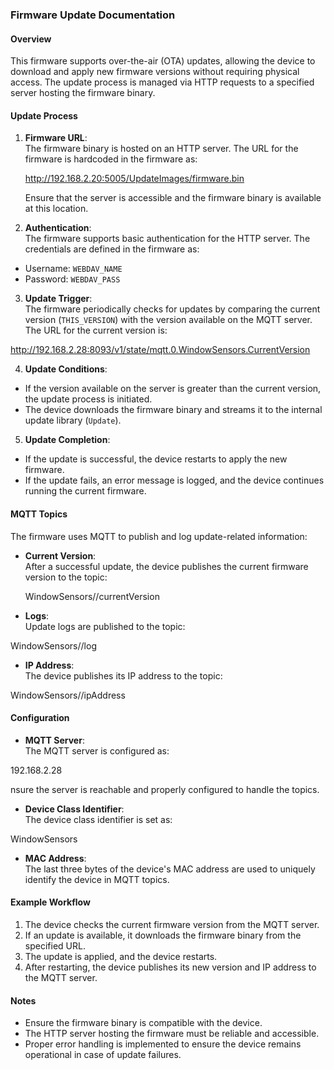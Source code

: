 ### Firmware Update Documentation

#### Overview
This firmware supports over-the-air (OTA) updates, allowing the device to download and apply new firmware versions without requiring physical access. The update process is managed via HTTP requests to a specified server hosting the firmware binary.

#### Update Process
1. **Firmware URL**:  
   The firmware binary is hosted on an HTTP server. The URL for the firmware is hardcoded in the firmware as:

   http://192.168.2.20:5005/UpdateImages/firmware.bin

   Ensure that the server is accessible and the firmware binary is available at this location.

2. **Authentication**:  
The firmware supports basic authentication for the HTTP server. The credentials are defined in the firmware as:
- Username: `WEBDAV_NAME`
- Password: `WEBDAV_PASS`

3. **Update Trigger**:  
The firmware periodically checks for updates by comparing the current version (`THIS_VERSION`) with the version available on the MQTT server. The URL for the current version is:

http://192.168.2.28:8093/v1/state/mqtt.0.WindowSensors.CurrentVersion


4. **Update Conditions**:  
- If the version available on the server is greater than the current version, the update process is initiated.
- The device downloads the firmware binary and streams it to the internal update library (`Update`).

5. **Update Completion**:  
- If the update is successful, the device restarts to apply the new firmware.
- If the update fails, an error message is logged, and the device continues running the current firmware.

#### MQTT Topics
The firmware uses MQTT to publish and log update-related information:
- **Current Version**:  
  After a successful update, the device publishes the current firmware version to the topic:

  WindowSensors/<MAC>/currentVersion


- **Logs**:  
Update logs are published to the topic:

WindowSensors/<MAC>/log


- **IP Address**:  
The device publishes its IP address to the topic:

WindowSensors/<MAC>/ipAddress
#### Configuration
- **MQTT Server**:  
The MQTT server is configured as:

192.168.2.28

nsure the server is reachable and properly configured to handle the topics.

- **Device Class Identifier**:  
The device class identifier is set as:

WindowSensors
- **MAC Address**:  
The last three bytes of the device's MAC address are used to uniquely identify the device in MQTT topics.

#### Example Workflow
1. The device checks the current firmware version from the MQTT server.
2. If an update is available, it downloads the firmware binary from the specified URL.
3. The update is applied, and the device restarts.
4. After restarting, the device publishes its new version and IP address to the MQTT server.

#### Notes
- Ensure the firmware binary is compatible with the device.
- The HTTP server hosting the firmware must be reliable and accessible.
- Proper error handling is implemented to ensure the device remains operational in case of update failures.
